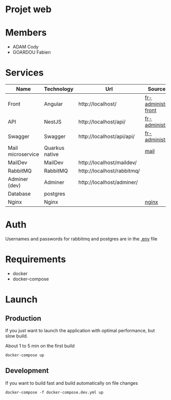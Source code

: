 # Projet web

# Members
- ADAM Cody
- GOARDOU Fabien

# Services
| Name              | Technology     | Url                        | Source code                                           |
|-------------------|----------------|----------------------------|-------------------------------------------------------|
| Front             | Angular        | http://localhost/          | [fr-administration-front](./fr-administration-front/) | 
| API               | NestJS         | http://localhost/api/      | [fr-administration](./fr-administration/)             |
| Swagger           | Swagger        | http://localhost/api/api/  | [fr-administration](./fr-administration/)             |
| Mail microservice | Quarkus native |                            | [mail](./mail/)                                       |
| MailDev           | MailDev        | http://localhost/maildev/  |                                                       |
| RabbitMQ          | RabbitMQ       | http://localhost/rabbitmq/ |                                                       |
| Adminer (dev)     | Adminer        | http://localhost/adminer/  |                                                       |
| Database          | postgres       |                            |                                                       |
| Nginx             | Nginx          |                            | [nginx](./nginx/)                                     |

# Auth
Usernames and passwords for rabbitmq and postgres are in the [.env](./.env) file

# Requirements
- docker
- docker-compose

# Launch
## Production
If you just want to launch the application with optimal performance, but slow build.

About 1 to 5 min on the first build
```shell
docker-compose up
```

## Development
If you want to build fast and build automatically on file changes
```shell
docker-compose -f docker-compose.dev.yml up
```